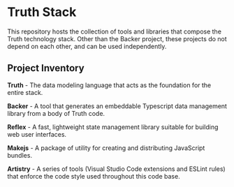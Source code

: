 # Truth Stack

This repository hosts the collection of tools and libraries that compose the Truth technology stack. Other than the Backer project, these projects do not depend on each other, and can be used independently.



## Project Inventory

**Truth** - The data modeling language that acts as the foundation for the entire stack.

**Backer** -  A tool that generates an embeddable Typescript data management library from a body of Truth code.

**Reflex** - A fast, lightweight state management library suitable for building web user interfaces.

**Makejs** - A package of utility for creating and distributing JavaScript bundles.

**Artistry** - A series of tools (Visual Studio Code extensions and ESLint rules) that enforce the code style used throughout this code base.



